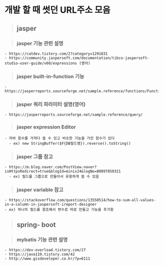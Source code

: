 # 개발 할 때 썻던 URL주소 모음

> ## jasper

  > ### jasper 기능 관련 설명
    - https://catdev.tistory.com/2?category=1291831
    - https://community.jaspersoft.com/documentation/tibco-jaspersoft-studio-user-guide/v60/expressions (영어)
 

  > ### jasper built-in-function 기능
    - https://jasperreports.sourceforge.net/sample.reference/functions/FunctionsReport.pdf
  
  > ### jasper 쿼리 파라미터 설명(영어)
    - https://jasperreports.sourceforge.net/sample.reference/query/
  
  > ### jasper expression Editor
    - 자바 함수를 가져다 쓸 수 있고 비슷한 기능을 가진 함수가 있다
      - ex) new StringBuffer($F{DB필드명}).reverse().toString()
  
  > ### jasper 그룹 참고
    - https://m.blog.naver.com/PostView.naver?isHttpsRedirect=true&blogId=minis24&logNo=80097850321
      - ex) 필드를 그룹으로 만들어서 유용하게 쓸 수 있음

  > ### jasper variable 참고
    - https://stackoverflow.com/questions/13550514/how-to-sum-all-values-in-a-column-in-jaspersoft-ireport-designer
    - ex) 하나의 필드를 참조해서 변수로 따로 만들고 기능을 추가함

> ## spring- boot
  
  > ### mybatis 기능 관련 설명
    - https://dev-overload.tistory.com/27
    - https://java119.tistory.com/42
    - http://www.gisdeveloper.co.kr/?p=6111 
